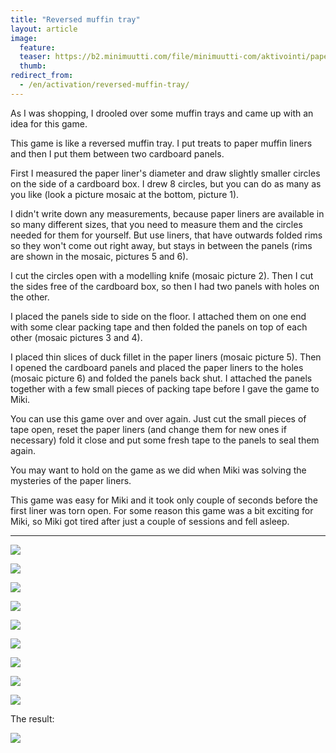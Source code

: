 ```yaml
---
title: "Reversed muffin tray"
layout: article
image:
  feature:
  teaser: https://b2.minimuutti.com/file/minimuutti-com/aktivointi/paperikuplat/DS04272_-245px.jpg
  thumb:
redirect_from:
  - /en/activation/reversed-muffin-tray/
---
```


As I was shopping, I drooled over some muffin trays and came up with an idea for this game.

This game is like a reversed muffin tray. I put treats to paper muffin liners and then I put them between two cardboard panels.

First I measured the paper liner's diameter and draw slightly smaller circles on the side of a cardboard box. I drew 8 circles, but you can do as many as you like (look a picture mosaic at the bottom, picture 1).

I didn't write down any measurements, because paper liners are available in so many different sizes, that you need to measure them and the circles needed for them for yourself. But use liners, that have outwards folded rims so they won't come out right away, but stays in between the panels (rims are shown in the mosaic, pictures 5 and 6).

I cut the circles open with a modelling knife (mosaic picture 2). Then I cut the sides free of the cardboard box, so then I had two panels with holes on the other.

I placed the panels side to side on the floor. I attached them on one end with some clear packing tape and then folded the panels on top of each other (mosaic pictures 3 and 4).

I placed thin slices of duck fillet in the paper liners (mosaic picture 5). Then I opened the cardboard panels and placed the paper liners to the holes (mosaic picture 6) and folded the panels back shut. I attached the panels together with a few small pieces of packing tape before I gave the game to Miki.

You can use this game over and over again. Just cut the small pieces of tape open, reset the paper liners (and change them for new ones if necessary) fold it close and put some fresh tape to the panels to seal them again.

You may want to hold on the game as we did when Miki was solving the mysteries of the paper liners.

This game was easy for Miki and it took only couple of seconds before the first liner was torn open. For some reason this game was a bit exciting for Miki, so Miki got tired after just a couple of sessions and fell asleep.

---

![](https://b2.minimuutti.com/file/minimuutti-com/aktivointi/paperikuplat/DS04270-800px.jpg)

![](https://b2.minimuutti.com/file/minimuutti-com/aktivointi/paperikuplat/DS04272_-800px.jpg)

![](https://b2.minimuutti.com/file/minimuutti-com/aktivointi/paperikuplat/DS04286-800px.jpg)

![](https://b2.minimuutti.com/file/minimuutti-com/aktivointi/paperikuplat/DS04288-800px.jpg)

![](https://b2.minimuutti.com/file/minimuutti-com/aktivointi/paperikuplat/DS04295-800px.jpg)

![](https://b2.minimuutti.com/file/minimuutti-com/aktivointi/paperikuplat/DS04296-800px.jpg)

![](https://b2.minimuutti.com/file/minimuutti-com/aktivointi/paperikuplat/DS04345-800px.jpg)

![](https://b2.minimuutti.com/file/minimuutti-com/aktivointi/paperikuplat/Kollaasi_paperikuplat-800px.jpg)

![](https://b2.minimuutti.com/file/minimuutti-com/aktivointi/paperikuplat/DS04264-800px.jpg)

The result:

![](https://b2.minimuutti.com/file/minimuutti-com/aktivointi/paperikuplat/DS04390-800px.jpg)